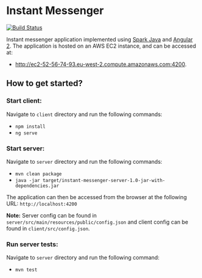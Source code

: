 # Instant Messenger
[![Build Status](https://travis-ci.org/enthusiast94/instant-messenger.svg?branch=master)](https://travis-ci.org/enthusiast94/instant-messenger)

Instant messenger application implemented using [Spark Java](http://sparkjava.com/) and [Angular 2](https://angular.io/). The application is hosted on an AWS EC2 instance, and can be accessed at: 
- http://ec2-52-56-74-93.eu-west-2.compute.amazonaws.com:4200.

## How to get started?
### Start client: 
Navigate to `client` directory and run the following commands:
- `npm install`
- `ng serve`

### Start server:
Navigate to `server` directory and run the following commands: 
- `mvn clean package`
- `java -jar target/instant-messenger-server-1.0-jar-with-dependencies.jar`

The application can then be accessed from the browser at the following URL: 
`http://localhost:4200` 

**Note:** Server config can be found in `server/src/main/resources/public/config.json` and client config can be found in `client/src/config.json`. 

### Run server tests:
Navigate to `server` directory and run the following command:
- `mvn test`
